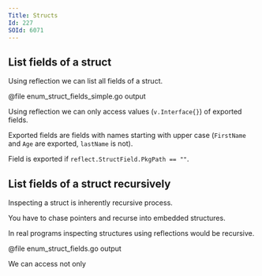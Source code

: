 ```yaml
---
Title: Structs
Id: 227
SOId: 6071
---
```

## List fields of a struct
Using reflection we can list all fields of a struct.

@file enum_struct_fields_simple.go output

Using reflection we can only access values (`v.Interface{}`) of exported fields.

Exported fields are fields with names starting with upper case (`FirstName` and `Age` are exported, `lastName` is not).

Field is exported if `reflect.StructField.PkgPath == ""`.


## List fields of a struct recursively

Inspecting a struct is inherently recursive process.

You have to chase pointers and recurse into embedded structures.

In real programs inspecting structures using reflections would be recursive.

@file enum_struct_fields.go output

We can access not only